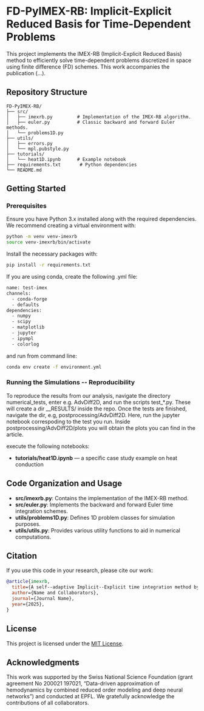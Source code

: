 # FD-PyIMEX-RB: Implicit-Explicit Reduced Basis for Time-Dependent Problems

This project implements the IMEX-RB (Implicit-Explicit Reduced Basis) method to efficiently solve time-dependent problems discretized in space using finite difference (FD) schemes. This work accompanies the publication (...).

## Repository Structure

```
FD-PyIMEX-RB/
├── src/
│   ├── imexrb.py         # Implementation of the IMEX-RB algorithm.
│   ├── euler.py          # Classic backward and forward Euler methods.
│   └── problems1D.py      
├── utils/
│   ├── errors.py
│   └── mpl.pubstyle.py          
├── tutorials/
│   └── heat1D.ipynb      # Example notebook
├── requirements.txt       # Python dependencies
└── README.md           
```

## Getting Started

### Prerequisites

Ensure you have Python 3.x installed along with the required dependencies.
We recommend creating a virtual environment with:

```bash
python -m venv venv-imexrb
source venv-imexrb/bin/activate  
```

Install the necessary packages with:

```bash
pip install -r requirements.txt
```

If you are using conda, create the following .yml file:
```bash
name: test-imex
channels:
  - conda-forge
  - defaults
dependencies:
  - numpy
  - scipy
  - matplotlib
  - jupyter
  - ipympl
  - colorlog
```
and run from command line:
```bash
conda env create -f environment.yml
```
### Running the Simulations -- Reproducibility

To reproduce the results from our analysis, navigate the directory numerical_tests, enter e.g. AdvDiff2D,
and run the scripts test_*.py. These will create a dir __RESULTS/ inside the repo. Once the tests are finished,
navigate the dir, e.g, postprocessing/AdvDiff2D. Here, run the jupyter notebook correspoding to the test you run.
Inside postprocessing/AdvDiff2D/plots you will obtain the plots you can find in the article.


execute the following notebooks:

- **tutorials/heat1D.ipynb** — a specific case study example on heat conduction


## Code Organization and Usage

- **src/imexrb.py**: Contains the implementation of the IMEX-RB method.
- **src/euler.py**: Implements the backward and forward Euler time integration schemes.
- **utils/problems1D.py**: Defines 1D problem classes for simulation purposes.
- **utils/utils.py**: Provides various utility functions to aid in numerical computations.


## Citation

If you use this code in your research, please cite our work:

```bibtex
@article{imexrb,
  title={A self--adaptive Implicit--Explicit time integration method by reduced bases},
  author={Name and Collaborators},
  journal={Journal Name},
  year={2025},
}
```

## License

This project is licensed under the [MIT License](LICENSE).

## Acknowledgments

This work was supported by the Swiss National Science Foundation (grant agreement No 200021 197021, “Data-driven approximation of hemodynamics by combined reduced order modeling and deep neural networks”) and conducted at EPFL. We gratefully acknowledge the contributions of all collaborators.
